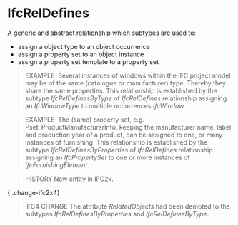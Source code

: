 # IfcRelDefines

A generic and abstract relationship which subtypes are used to:

* assign a object type to an object occurrence
* assign a property set to an object instance
* assign a property set template to a property set

> EXAMPLE  Several instances of windows within the IFC project model may be of the same (catalogue or manufacturer) type. Thereby they share the same properties. This relationship is established by the subtype _IfcRelDefinesByType_ of _IfcRelDefines_ relationship assigning an _IfcWindowType_ to multiple occurrences _IfcWindow_.

> EXAMPLE  The (same) property set, e.g.  Pset_ProductManufacturerInfo, keeping the manufacturer name, label and production year of a product, can be assigned to one, or many instances of furnishing. This relationship is established by the subtype _IfcRelDefinesByProperties_ of _IfcRelDefines_ relationship assigning an _IfcPropertySet_ to one or more instances of _IfcFurnishingElement_.

> HISTORY  New entity in IFC2x.

{ .change-ifc2x4}
> IFC4 CHANGE  The attribute _RelatedObjects_ had been demoted to the subtypes _IfcRelDefinesByProperties_ and _IfcRelDefinesByType_.
